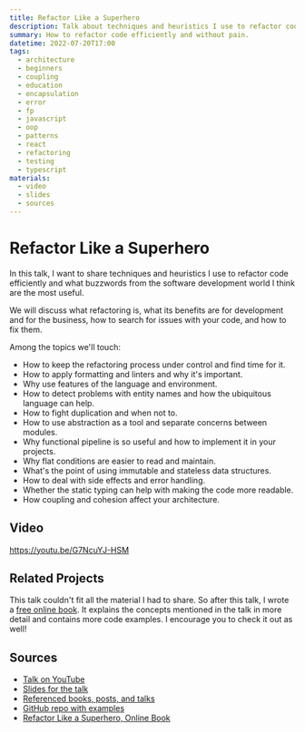 ```yaml
---
title: Refactor Like a Superhero
description: Talk about techniques and heuristics I use to refactor code efficiently and what buzzwords from the software development world I think are the most useful.
summary: How to refactor code efficiently and without pain.
datetime: 2022-07-20T17:00
tags:
  - architecture
  - beginners
  - coupling
  - education
  - encapsulation
  - error
  - fp
  - javascript
  - oop
  - patterns
  - react
  - refactoring
  - testing
  - typescript
materials:
  - video
  - slides
  - sources
---
```


# Refactor Like a Superhero

In this talk, I want to share techniques and heuristics I use to refactor code efficiently and what buzzwords from the software development world I think are the most useful.

We will discuss what refactoring is, what its benefits are for development and for the business, how to search for issues with your code, and how to fix them.

Among the topics we'll touch:

- How to keep the refactoring process under control and find time for it.
- How to apply formatting and linters and why it's important.
- Why use features of the language and environment.
- How to detect problems with entity names and how the ubiquitous language can help.
- How to fight duplication and when not to.
- How to use abstraction as a tool and separate concerns between modules.
- Why functional pipeline is so useful and how to implement it in your projects.
- Why flat conditions are easier to read and maintain.
- What's the point of using immutable and stateless data structures.
- How to deal with side effects and error handling.
- Whether the static typing can help with making the code more readable.
- How coupling and cohesion affect your architecture.

## Video

<YouTube caption="Talk on YouTube" src="https://www.youtube.com/embed/G7NcuYJ-HSM">https://youtu.be/G7NcuYJ-HSM</YouTube>

## Related Projects

This talk couldn't fit all the material I had to share. So after this talk, I wrote a [free online book](https://github.com/bespoyasov/refactor-like-a-superhero-online-book). It explains the concepts mentioned in the talk in more detail and contains more code examples. I encourage you to check it out as well!

## Sources

- [Talk on YouTube](https://youtu.be/G7NcuYJ-HSM)
- [Slides for the talk](https://bespoyasov.me/slides/refactor-like-a-superhero/)
- [Referenced books, posts, and talks](https://bespoyasov.me/slides/refactor-like-a-superhero/sources-en.html)
- [GitHub repo with examples](https://github.com/bespoyasov/refactor-like-a-superhero-talk)
- [Refactor Like a Superhero, Online Book](https://github.com/bespoyasov/refactor-like-a-superhero-online-book)
